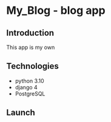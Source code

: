 # My_Blog - blog app

## Introduction
This app is my own 

## Technologies 
* python 3.10
* django 4
* PostgreSQL

## Launch
